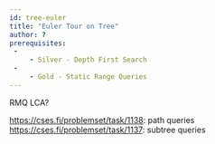 ```yaml
---
id: tree-euler
title: "Euler Tour on Tree"
author: ?
prerequisites: 
 - 
     - Silver - Depth First Search
 - 
     - Gold - Static Range Queries
---
```


RMQ LCA?

https://cses.fi/problemset/task/1138: path queries
https://cses.fi/problemset/task/1137: subtree queries
